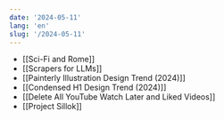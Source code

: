 ```yaml
---
date: '2024-05-11'
lang: 'en'
slug: '/2024-05-11'
---
```


- [[Sci-Fi and Rome]]
- [[Scrapers for LLMs]]
- [[Painterly Illustration Design Trend (2024)]]
- [[Condensed H1 Design Trend (2024)]]
- [[Delete All YouTube Watch Later and Liked Videos]]
- [[Project Sillok]]
